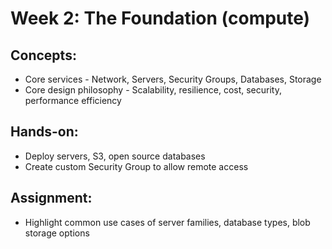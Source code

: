 # Week 2: The Foundation (compute)

## Concepts:
* Core services - Network, Servers, Security Groups, Databases, Storage
* Core design philosophy - Scalability, resilience, cost, security, performance efficiency

## Hands-on:
- Deploy servers, S3, open source databases
- Create custom Security Group to allow remote access

## Assignment:
- Highlight common use cases of server families, database types, blob storage options